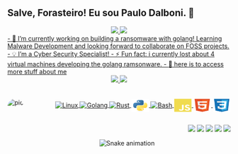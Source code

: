 ## Salve, Forasteiro! Eu sou Paulo Dalboni. 👋
<div align="center">
  <a href="https://github.com/dalbonip">
  <img height="180em" src="https://github-readme-stats.vercel.app/api?username=dalbonip&show_icons=true&theme=dracula&include_all_commits=true&count_private=true"/>
  <img height="180em" src="https://github-readme-stats.vercel.app/api/top-langs/?username=dalbonip&layout=compact&langs_count=7&theme=dracula"/>
</div>
- 🔭 I’m currently working on building a ransomware with golang! Learning Malware Development and looking forward to collaborate on FOSS projects.
- 💡 I’m a Cyber Security Specialist!
- ⚡ Fun fact: i currently lost about 4 virtual machines developing the golang ramsonware.
- <a href="https://beacons.ai/dalbonip">🔗 here is to access more stuff about me</a>

<br>
<div align="center">
  <a href="https://github.com/dalbonip">
  <img height="180em" src="https://github-readme-stats.vercel.app/api?username=dalbonip&show_icons=true&theme=dracula&include_all_commits=true&count_private=true"/>
  <img height="180em" src="https://github-readme-stats.vercel.app/api/top-langs/?username=dalbonip&layout=compact&langs_count=7&theme=dracula"/>
</div><br>
  
<div style="display: inline_block" align="right"><br>
    <img align="left" alt="pic" height="150" style="border-radius:50px;" src="https://instagram.fcgh8-1.fna.fbcdn.net/v/t51.2885-15/119525915_1055477514908608_7871578598510917183_n.jpg?stp=dst-jpg_e35&_nc_ht=instagram.fcgh8-1.fna.fbcdn.net&_nc_cat=104&_nc_ohc=UctXQ9rPDnAAX9YizeF&edm=ALQROFkBAAAA&ccb=7-4&ig_cache_key=MjQwMDQ5Mzc2NzgwNTg5ODA3OQ%3D%3D.2-ccb7-4&oh=00_AT9cT71VZx3B5QUeyQu9hz_NG7ecgTMj6abD7sNBCfpbMQ&oe=62232D5F&_nc_sid=30a2ef">
  <img align="center" alt="Linux" height="30" width="40" src="https://cdn.jsdelivr.net/gh/devicons/devicon/icons/linux/linux-original.svg">
  <img align="center" alt="Golang" height="30" width="40" src="https://cdn.jsdelivr.net/gh/devicons/devicon/icons/go/go-original-wordmark.svg">
  <img align="center" alt="Rust" height="30" width="40" src="https://cdn.jsdelivr.net/gh/devicons/devicon/icons/rust/rust-plain.svg">
  <img align="center" alt="Python" height="30" width="40" src="https://raw.githubusercontent.com/devicons/devicon/master/icons/python/python-original.svg">
  <img align="center" alt="Bash" height="30" width="40" src="https://cdn.jsdelivr.net/gh/devicons/devicon/icons/bash/bash-plain.svg">
  <img align="center" alt="Javascript" height="30" width="40" src="https://raw.githubusercontent.com/devicons/devicon/master/icons/javascript/javascript-plain.svg">
  <img align="center" alt="HTML" height="30" width="40" src="https://raw.githubusercontent.com/devicons/devicon/master/icons/html5/html5-original.svg">
  <img align="center" alt="CSS" height="30" width="40" src="https://raw.githubusercontent.com/devicons/devicon/master/icons/css3/css3-original.svg">
</div>
  
  ##
 
<div style="display: inline_block" align="right"> 
  <a href="https://www.youtube.com/c/dalbonip" target="_blank"><img src="https://img.shields.io/badge/YouTube-FF0000?style=for-the-badge&logo=youtube&logoColor=white" target="_blank"></a>
  <a href="https://instagram.com/dalbonip" target="_blank"><img src="https://img.shields.io/badge/-Instagram-%23E4405F?style=for-the-badge&logo=instagram&logoColor=white" target="_blank"></a>
 	<a href="https://www.twitch.tv/dalbonip" target="_blank"><img src="https://img.shields.io/badge/Twitch-9146FF?style=for-the-badge&logo=twitch&logoColor=white" target="_blank"></a>
  <a href = "mailto:pdalbonii@gmail.com"><img src="https://img.shields.io/badge/-Gmail-%23333?style=for-the-badge&logo=gmail&logoColor=white" target="_blank"></a>
  <a href="https://www.linkedin.com/in/dalbonip" target="_blank"><img src="https://img.shields.io/badge/-LinkedIn-%230077B5?style=for-the-badge&logo=linkedin&logoColor=white" target="_blank"></a> 
  </div>
 <div align="center">
  
  ![Snake animation](https://github.com/dalbonip/dalbonip/blob/output/github-contribution-grid-snake.svg)
 
</div>
